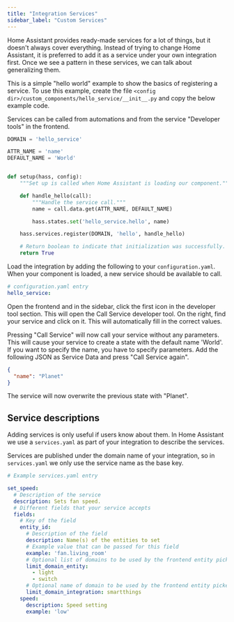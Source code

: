 ```yaml
---
title: "Integration Services"
sidebar_label: "Custom Services"
---
```


Home Assistant provides ready-made services for a lot of things, but it doesn't always cover everything. Instead of trying to change Home Assistant, it is preferred to add it as a service under your own integration first. Once we see a pattern in these services, we can talk about generalizing them.

This is a simple "hello world" example to show the basics of registering a service. To use this example, create the file `<config dir>/custom_components/hello_service/__init__.py` and copy the below example code.

Services can be called from automations and from the service "Developer tools" in the frontend.

```python
DOMAIN = 'hello_service'

ATTR_NAME = 'name'
DEFAULT_NAME = 'World'


def setup(hass, config):
    """Set up is called when Home Assistant is loading our component."""

    def handle_hello(call):
        """Handle the service call."""
        name = call.data.get(ATTR_NAME, DEFAULT_NAME)

        hass.states.set('hello_service.hello', name)

    hass.services.register(DOMAIN, 'hello', handle_hello)

    # Return boolean to indicate that initialization was successfully.
    return True
```

Load the integration by adding the following to your `configuration.yaml`. When your component is loaded, a new service should be available to call.

```yaml
# configuration.yaml entry
hello_service:
```

Open the frontend and in the sidebar, click the first icon in the developer tool section. This will open the Call Service developer tool. On the right, find your service and click on it. This will automatically fill in the correct values.

Pressing "Call Service" will now call your service without any parameters. This will cause your service to create a state with the default name 'World'. If you want to specify the name, you have to specify parameters. Add the following JSON as Service Data and press "Call Service again".

```json
{
  "name": "Planet"
}
```

The service will now overwrite the previous state with "Planet".

## Service descriptions

Adding services is only useful if users know about them. In Home Assistant we use a `services.yaml` as part of your integration to describe the services.

Services are published under the domain name of your integration, so in `services.yaml` we only use the service name as the base key.

```yaml
# Example services.yaml entry

set_speed:
  # Description of the service
  description: Sets fan speed.
  # Different fields that your service accepts
  fields:
    # Key of the field
    entity_id:
      # Description of the field
      description: Name(s) of the entities to set
      # Example value that can be passed for this field
      example: 'fan.living_room'
      # Optional list of domains to be used by the frontend entity picker to filter the entity list by the specified domain(s). In this example, only light and switch entities will be displayed.
      limit_domain_entity:
        - light
        - switch
      # Optional name of domain to be used by the frontend entity picker to filter the entity list based on the specified source integration. In this example, only entities generated by the smartthings integration will be displayed.
      limit_domain_integration: smartthings
    speed:
      description: Speed setting
      example: 'low'
```
